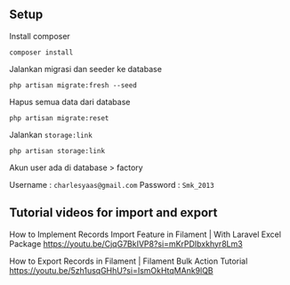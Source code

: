 ## Setup

Install composer

`composer install`

Jalankan migrasi dan seeder ke database

`php artisan migrate:fresh --seed`

Hapus semua data dari database

`php artisan migrate:reset`

Jalankan `storage:link`

`php artisan storage:link`

Akun user ada di database > factory

Username : `charlesyaas@gmail.com`
Password : `Smk_2013`

## Tutorial videos for import and export

How to Implement Records Import Feature in Filament | With Laravel Excel Package
https://youtu.be/CjqG7BkIVP8?si=mKrPDIbxkhyr8Lm3

How to Export Records in Filament | Filament Bulk Action Tutorial
https://youtu.be/5zh1usqGHhU?si=IsmOkHtqMAnk9lQB